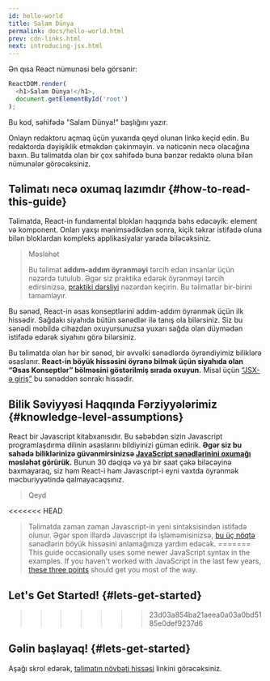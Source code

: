 ```yaml
---
id: hello-world
title: Salam Dünya
permalink: docs/hello-world.html
prev: cdn-links.html
next: introducing-jsx.html
---
```


Ən qısa React nümunəsi belə görsənir:

```js
ReactDOM.render(
  <h1>Salam Dünya!</h1>,
  document.getElementById('root')
);
```

Bu kod, səhifədə "Salam Dünya!" başlığını yazır.

[](codepen://hello-world)

Onlayn redaktoru açmaq üçün yuxarıda qeyd olunan linkə keçid edin. Bu redaktorda dəyişiklik etməkdən çəkinməyin. və nəticənin necə olacağına baxın. Bu təlimatda olan bir çox səhifədə buna bənzər redaktə oluna bilən nümunələr görəcəksiniz.

## Təlimatı necə oxumaq lazımdır {#how-to-read-this-guide}

Təlimatda, React-in fundamental blokları haqqında bəhs edəcəyik: element və komponent. Onları yaxşı mənimsədikdən sonra, kiçik təkrar istifadə oluna bilən bloklardan kompleks applikasiyalar yarada biləcəksiniz.

>Məsləhət
>
>Bu təlimat **addım-addım öyrənməyi** tərcih edən insanlar üçün nəzərdə tutulub. Əgər siz praktika edərək öyrənməyi tərcih edirsinizsə, [praktiki dərsliyi](/tutorial/tutorial.html) nəzərdən keçirin. Bu təlimatlar bir-birini tamamlayır.

Bu sənəd, React-in əsas konseptlərini addım-addım öyrənmək üçün ilk hissədir. Sağdakı siyahıda bütün sənədlər ilə tanış ola bilərsiniz. Siz bu sənədi mobildə cihazdan oxuyursunuzsa yuxarı sağda olan düymədən istifadə edərək siyahını görə bilərsiniz.

Bu təlimatda olan hər bir sənəd, bir əvvəlki sənədlərdə öyrəndiyimiz biliklərə əsaslanır. **React-in böyük hissəsini öyrənə bilmək üçün siyahıda olan “Əsas Konseptlər” bölməsini göstərilmiş sırada oxuyun.** Misal üçün [“JSX-ə giriş”](/docs/introducing-jsx.html) bu sənəddən sonrakı hissədir.

## Bilik Səviyyəsi Haqqında Fərziyyələrimiz {#knowledge-level-assumptions}

React bir Javascript kitabxanısıdır. Bu səbəbdən sizin Javascript programlaşdırma dilinin əsaslarını bildiyinizi güman edirik. **Əgər siz bu sahədə biliklərinizə güvənmirsinizsə [JavaScript sənədlərinini oxumağı](https://developer.mozilla.org/en-US/docs/Web/JavaScript/A_re-introduction_to_JavaScript) məsləhət görürük.** Bunun 30 dəqiqə və ya bir saat çəkə biləcəyinə baxmayaraq, siz həm React-i həm Javascript-i eyni vaxtda öyrənmək məcburiyyətində qalmayacaqsınız.

>Qeyd
>
<<<<<<< HEAD
>Təlimatda zaman zaman Javascript-in yeni sintaksisindən istifadə olunur. Əgər spon illərdə Javascript ilə işləməmisinizsə, [bu üç nöqtə](https://gist.github.com/gaearon/683e676101005de0add59e8bb345340c) sənədlərin böyük hissəsini anlamağınıza yardım edəcək.
=======
>This guide occasionally uses some newer JavaScript syntax in the examples. If you haven't worked with JavaScript in the last few years, [these three points](https://gist.github.com/gaearon/683e676101005de0add59e8bb345340c) should get you most of the way.


## Let's Get Started! {#lets-get-started}
>>>>>>> 23d03a854ba21aeea0a03a0bd5185e0def9237d6

## Gəlin başlayaq! {#lets-get-started}

Aşağı skrol edərək, [təlimatın növbəti hissəsi](/docs/introducing-jsx.html) linkini görəcəksiniz.

